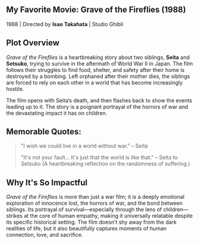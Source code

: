 ## My Favorite Movie: Grave of the Fireflies (1988)
1988 | Directed by **Isao Takahata** | Studio Ghibli
## Plot Overview
*Grave of the Fireflies* is a heartbreaking story about two siblings, **Seita** and **Setsuko**, trying to survive in the aftermath of World War II in Japan. The film follows their struggles to find food, shelter, and safety after their home is destroyed by a bombing. Left orphaned after their mother dies, the siblings are forced to rely on each other in a world that has become increasingly hostile.

The film opens with Seita’s death, and then flashes back to show the events leading up to it. The story is a poignant portrayal of the horrors of war and the devastating impact it has on children.
## Memorable Quotes:
> "I wish we could live in a world without war." – Seita
> 
> "It's not your fault... It's just that the world is like that." – Seita to Setsuko
(A heartbreaking reflection on the randomness of suffering.)
## Why It's So Impactful
*Grave of the Fireflies* is more than just a war film; it is a deeply emotional exploration of innocence lost, the horrors of war, and the bond between siblings. Its portrayal of survival—especially through the lens of children—strikes at the core of human empathy, making it universally relatable despite its specific historical setting. The film doesn't shy away from the dark realities of life, but it also beautifully captures moments of human connection, love, and sacrifice.
